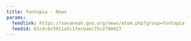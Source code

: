 ```yaml
---
title: fontopia - News
params:
  feedlink: https://savannah.gnu.org/news/atom.php?group=fontopia
  feedid: 61c4c6c5911a5c1fecbaec75c2700427
---
```

